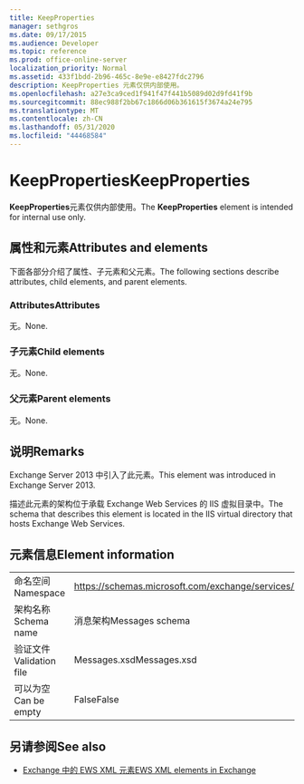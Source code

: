 ```yaml
---
title: KeepProperties
manager: sethgros
ms.date: 09/17/2015
ms.audience: Developer
ms.topic: reference
ms.prod: office-online-server
localization_priority: Normal
ms.assetid: 433f1bdd-2b96-465c-8e9e-e8427fdc2796
description: KeepProperties 元素仅供内部使用。
ms.openlocfilehash: a27e3ca9ced1f941f47f441b5089d02d9fd41f9b
ms.sourcegitcommit: 88ec988f2bb67c1866d06b361615f3674a24e795
ms.translationtype: MT
ms.contentlocale: zh-CN
ms.lasthandoff: 05/31/2020
ms.locfileid: "44468584"
---
```

# <a name="keepproperties"></a><span data-ttu-id="95d86-103">KeepProperties</span><span class="sxs-lookup"><span data-stu-id="95d86-103">KeepProperties</span></span>

<span data-ttu-id="95d86-104">**KeepProperties**元素仅供内部使用。</span><span class="sxs-lookup"><span data-stu-id="95d86-104">The **KeepProperties** element is intended for internal use only.</span></span> 

## <a name="attributes-and-elements"></a><span data-ttu-id="95d86-105">属性和元素</span><span class="sxs-lookup"><span data-stu-id="95d86-105">Attributes and elements</span></span>

<span data-ttu-id="95d86-106">下面各部分介绍了属性、子元素和父元素。</span><span class="sxs-lookup"><span data-stu-id="95d86-106">The following sections describe attributes, child elements, and parent elements.</span></span>
  
### <a name="attributes"></a><span data-ttu-id="95d86-107">Attributes</span><span class="sxs-lookup"><span data-stu-id="95d86-107">Attributes</span></span>

<span data-ttu-id="95d86-108">无。</span><span class="sxs-lookup"><span data-stu-id="95d86-108">None.</span></span>
  
### <a name="child-elements"></a><span data-ttu-id="95d86-109">子元素</span><span class="sxs-lookup"><span data-stu-id="95d86-109">Child elements</span></span>

<span data-ttu-id="95d86-110">无。</span><span class="sxs-lookup"><span data-stu-id="95d86-110">None.</span></span>
  
### <a name="parent-elements"></a><span data-ttu-id="95d86-111">父元素</span><span class="sxs-lookup"><span data-stu-id="95d86-111">Parent elements</span></span>

<span data-ttu-id="95d86-112">无。</span><span class="sxs-lookup"><span data-stu-id="95d86-112">None.</span></span>
  
## <a name="remarks"></a><span data-ttu-id="95d86-113">说明</span><span class="sxs-lookup"><span data-stu-id="95d86-113">Remarks</span></span>

<span data-ttu-id="95d86-114">Exchange Server 2013 中引入了此元素。</span><span class="sxs-lookup"><span data-stu-id="95d86-114">This element was introduced in Exchange Server 2013.</span></span>
  
<span data-ttu-id="95d86-115">描述此元素的架构位于承载 Exchange Web Services 的 IIS 虚拟目录中。</span><span class="sxs-lookup"><span data-stu-id="95d86-115">The schema that describes this element is located in the IIS virtual directory that hosts Exchange Web Services.</span></span>
  
## <a name="element-information"></a><span data-ttu-id="95d86-116">元素信息</span><span class="sxs-lookup"><span data-stu-id="95d86-116">Element information</span></span>

|||
|:-----|:-----|
|<span data-ttu-id="95d86-117">命名空间</span><span class="sxs-lookup"><span data-stu-id="95d86-117">Namespace</span></span>  <br/> |https://schemas.microsoft.com/exchange/services/2006/messages  <br/> |
|<span data-ttu-id="95d86-118">架构名称</span><span class="sxs-lookup"><span data-stu-id="95d86-118">Schema name</span></span>  <br/> |<span data-ttu-id="95d86-119">消息架构</span><span class="sxs-lookup"><span data-stu-id="95d86-119">Messages schema</span></span>  <br/> |
|<span data-ttu-id="95d86-120">验证文件</span><span class="sxs-lookup"><span data-stu-id="95d86-120">Validation file</span></span>  <br/> |<span data-ttu-id="95d86-121">Messages.xsd</span><span class="sxs-lookup"><span data-stu-id="95d86-121">Messages.xsd</span></span>  <br/> |
|<span data-ttu-id="95d86-122">可以为空</span><span class="sxs-lookup"><span data-stu-id="95d86-122">Can be empty</span></span>  <br/> |<span data-ttu-id="95d86-123">False</span><span class="sxs-lookup"><span data-stu-id="95d86-123">False</span></span>  <br/> |
   
## <a name="see-also"></a><span data-ttu-id="95d86-124">另请参阅</span><span class="sxs-lookup"><span data-stu-id="95d86-124">See also</span></span>



- [<span data-ttu-id="95d86-125">Exchange 中的 EWS XML 元素</span><span class="sxs-lookup"><span data-stu-id="95d86-125">EWS XML elements in Exchange</span></span>](ews-xml-elements-in-exchange.md)


